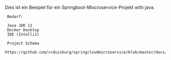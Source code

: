 Dies ist ein Beispiel für ein Springboot-Miscroservice-Projekt with java.


     Bedarf:
     
     Java JDK 11
     Docker Desktop
     IDE (IntelliJ)
     
     Project Schema
      https://github.com/ccduisburg/springcloudmicroservice/blob/master/docs/arch.png
     
